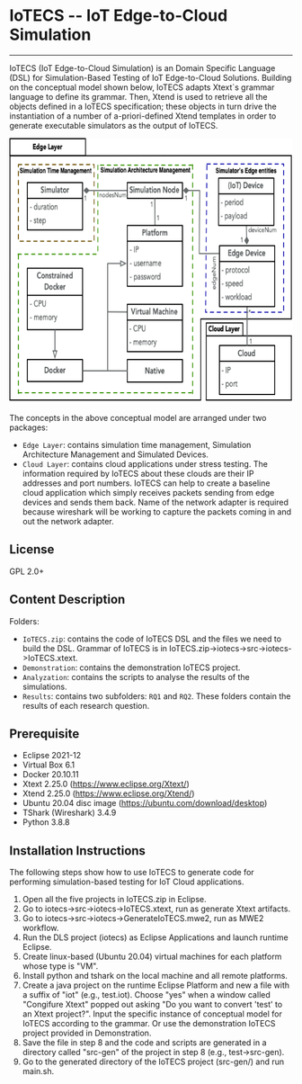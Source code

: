 # IoTECS -- IoT Edge-to-Cloud Simulation
-----------------------------------------------------------------
IoTECS (IoT Edge-to-Cloud Simulation) is an Domain Specific Language (DSL) for Simulation-Based Testing of IoT Edge-to-Cloud Solutions. Building on the conceptual model shown below, IoTECS adapts Xtext`s grammar language to define its grammar. Then, Xtend is used to retrieve all the objects defined in a IoTECS specification; these objects in turn drive the instantiation of a number of a-priori-defined Xtend templates in order to generate executable simulators as the output of IoTECS.

<p align="center">
  <img src="https://github.com/JiaLi123456/IoTECS/blob/main/conceptualModel.png" width="719" height="472" class="centerImage" />
</p>

The concepts in the above conceptual model are arranged under two packages:
* ```Edge Layer```: contains simulation time management, Simulation Architecture Management and Simulated Devices.
* ```Cloud Layer```: contains cloud applications under stress testing. The information required by IoTECS about these clouds are their IP addresses and port numbers. IoTECS can help to create a baseline cloud application which simply receives packets sending from edge devices and sends them back. Name of the network adapter is required because wireshark will be working to capture the packets coming in and out the network adapter.

License 
--------------------------------------------
GPL 2.0+

Content Description
----------------------------------------------
Folders:
* ```IoTECS.zip```: contains the code of IoTECS DSL and the files we need to build the DSL. Grammar of IoTECS is in IoTECS.zip->iotecs->src->iotecs->IoTECS.xtext.
* ```Demonstration```: contains the demonstration IoTECS project.
* ```Analyzation```: contains the scripts to analyse the results of the simulations.
* ```Results```: contains two subfolders: ```RQ1``` and ```RQ2```. These folders contain the results of each research question.

Prerequisite
---------------------------------------------
* Eclipse 2021-12
* Virtual Box 6.1
* Docker 20.10.11
* Xtext 2.25.0 (https://www.eclipse.org/Xtext/)
* Xtend 2.25.0 (https://www.eclipse.org/Xtend/)
* Ubuntu 20.04 disc image (https://ubuntu.com/download/desktop)
* TShark (Wireshark) 3.4.9
* Python 3.8.8


Installation Instructions
--------------------------------------------
The following steps show how to use IoTECS to generate code for performing simulation-based testing for IoT Cloud applications.
1. Open all the five projects in IoTECS.zip in Eclipse. 
2. Go to iotecs->src->iotecs->IoTECS.xtext, run as generate Xtext artifacts. 
3. Go to iotecs->src->iotecs->GenerateIoTECS.mwe2, run as MWE2 workflow.
5. Run the DLS project (iotecs) as Eclipse Applications and launch runtime Eclipse.
6. Create linux-based (Ubuntu 20.04) virtual machines for each platform whose type is "VM".
7. Install python and tshark on the local machine and all remote platforms.
8. Create a java project on the runtime Eclipse Platform and new a file with a suffix of "iot" (e.g., test.iot). Choose "yes" when a window called "Congifure Xtext" popped out asking "Do you want to convert 'test' to an Xtext project?". Input the specific instance of conceptual model for IoTECS according to the grammar. Or use the demonstration IoTECS project provided in Demonstration.
9. Save the file in step 8 and the code and scripts are generated in a directory called "src-gen" of the project in step 8 (e.g., test->src-gen).
10. Go to the generated directory of the IoTECS project (src-gen/) and run main.sh.
